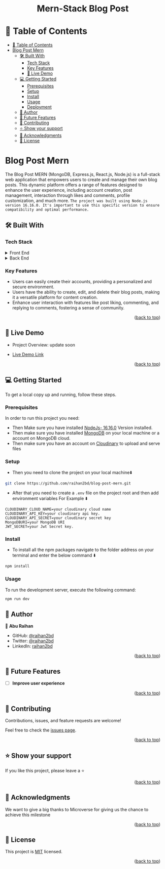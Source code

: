 <a name="readme-top"></a>
<h1 align='center'>Mern-Stack Blog Post</h1>


# 📗 Table of Contents

- [📗 Table of Contents](#-table-of-contents)
- [ Blog Post Mern ](#-My-Blog-App-)
  - [🛠 Built With ](#-built-with-)
    - [Tech Stack ](#tech-stack-)
    - [Key Features ](#key-features-)
    - [🚀 Live Demo](#live-demo)
  - [💻 Getting Started ](#-getting-started-)
    - [Prerequisites](#prerequisites)
    - [Setup](#setup)
    - [Install](#install)
    - [Usage](#usage)
    - [Deployment](#deployment)
  - [👥 Author ](#-author-)
  - [🔭 Future Features ](#-future-features-)
  - [🤝 Contributing ](#-contributing-)
  - [⭐️ Show your support ](#️-show-your-support-)
  - [🙏 Acknowledgments ](#-acknowledgments-)
  - [📝 License ](#-license-)


# Blog Post Mern <a name="about-project"></a>
The Blog Post MERN (MongoDB, Express.js, React.js, Node.js) is a full-stack web application that empowers users to create and manage their own blog posts. This dynamic platform offers a range of features designed to enhance the user experience, including account creation, post management, interaction through likes and comments, profile customization, and much more. `The project was built using Node.js version 16.16.0. It's important to use this specific version to ensure compatibility and optimal performance.`

## 🛠 Built With <a name="built-with"></a>
### Tech Stack <a name="tech-stack"></a>

<details>
  <summary>Front End</summary>
  <ul>
    <li>React</li>
    <li>Redux</li>
    <li>JavaScript</li>
    <li>Html</li>
    <li>CSS</li>
  </ul>
</details>

<details>
  <summary>Back End</summary>
  <ul>
    <li>Nodejs</li>
    <li>MongoDB</li>
    <li>Expressjs</li>
    <li>JWT Authentication</li>
  </ul>
</details>


### Key Features <a name="key-features"></a>

- Users can easily create their accounts, providing a personalized and secure environment.
- Users have the ability to create, edit, and delete their blog posts, making it a versatile platform for content creation.
- Enhance user interaction with features like post liking, commenting, and replying to comments, fostering a sense of community.

<p align="right">(<a href="#readme-top">back to top</a>)</p>

## 🚀 Live Demo <a name="live-demo"></a>
- Project Overview:
  update soon

- [Live Demo Link](https://filmwise-front.vercel.app/)

<p align="right">(<a href="#readme-top">back to top</a>)</p>

## 💻 Getting Started <a name="getting-started"></a>

To get a local copy up and running, follow these steps.

### Prerequisites

In order to run this project you need:
- Then Make sure you have installed [NodeJs- 16.16.0](https://nodejs.org) Version installed.
- Then make sure you have installed [MongoDB](https//:mongodb.com) on your local machine or a account on MongoDB cloud.
- Then make sure you have an account on [Cloudinary](https://cloudinary.com/) to upload and serve files

### Setup

- Then you need to clone the project on your local machine⬇️
``` bash
git clone https://github.com/raihan2bd/blog-post-mern.git
```
- After that you need to create a `.env` file on the project root and then add environment variables For Example ⬇️
```
CLOUDINARY_CLOUD_NAME=your cloudinary cloud name
CLOUDINARY_API_KEY=your cloudinary api key.
CLOUDINARY_API_SECRET=your cloudinary secret key
MongoDBURI=your MongoDB URI
JWT_SECRET=your Jwt Secret key.
```
### Install

- To install all the npm packages navigate to the folder address on your terminal and enter the below command ⬇️
``` bash
npm install
```

### Usage

To run the development server, execute the following command:

```sh
npm run dev
```

## 👥 Author <a name="author"></a>

👤 **Abu Raihan**

- GitHub: [@raihan2bd](https://github.com/raihan2bd)
- Twitter: [@raihan2bd](https://twitter.com/raihan2bd)
- LinkedIn: [raihan2bd](https://linkedin.com/in/raihan2bd)

<p align="right">(<a href="#readme-top">back to top</a>)</p>


## 🔭 Future Features <a name="future-features"></a>

- [ ] **Improve user experience**

<p align="right">(<a href="#readme-top">back to top</a>)</p>


## 🤝 Contributing <a name="contributing"></a>

Contributions, issues, and feature requests are welcome!

Feel free to check the [issues page](https://github.com/raihan2bd/blog-post-mern/issues).

<p align="right">(<a href="#readme-top">back to top</a>)</p>


## ⭐️ Show your support <a name="support"></a>

If you like this project, please leave a ⭐️

<p align="right">(<a href="#readme-top">back to top</a>)</p>


## 🙏 Acknowledgments <a name="acknowledgements"></a>

We want to give a big thanks to Microverse for giving us the chance to achieve this milestone

<p align="right">(<a href="#readme-top">back to top</a>)</p>


## 📝 License <a name="license"></a>

This project is [MIT](./LICENSE) licensed.

<p align="right">(<a href="#readme-top">back to top</a>)</p>
